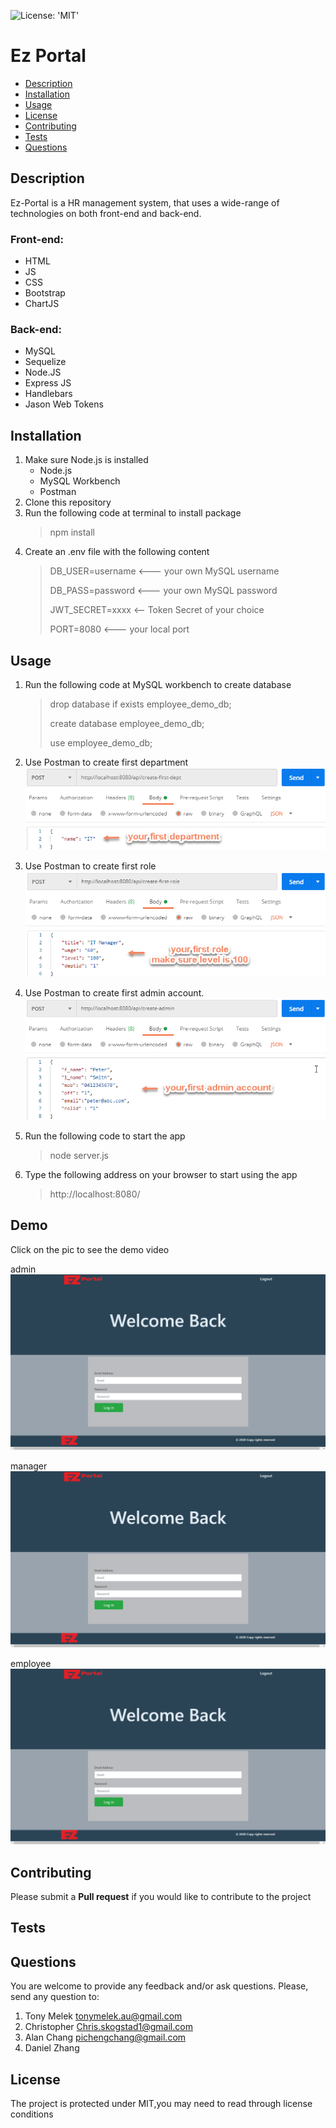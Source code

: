 ![License: 'MIT'](https://img.shields.io/badge/License-MIT-yellow.svg)
# Ez Portal
* [Description](#description)
* [Installation](#installation)
* [Usage](#usage)
* [License](#license)
* [Contributing](#contributing)
* [Tests](#tests)
* [Questions](#questions)
## Description
Ez-Portal is a HR management system, that uses a wide-range of technologies on both front-end and back-end.
### Front-end:
   - HTML
   - JS
   - CSS
   - Bootstrap
   - ChartJS
### Back-end:
   - MySQL
   - Sequelize
   - Node.JS
   - Express JS
   - Handlebars
   - Jason Web Tokens
## Installation
1. Make sure Node.js is installed
	- Node.js
	- MySQL Workbench
	- Postman
2. Clone this repository
3. Run the following code at terminal to install package
    > npm install
4. Create an .env file with the following content
    > DB_USER=username      <--- your own MySQL username
    > 
    > DB_PASS=password      <--- your own MySQL password
    > 
    > JWT_SECRET=xxxx   <-- Token Secret of your choice
    > 
    > PORT=8080         <--- your local port

## Usage
1. Run the following code at MySQL workbench to create database
    > drop database if exists employee_demo_db;
    > 
    > create database employee_demo_db;
    > 
    > use employee_demo_db;
2. Use Postman to create first department
    <img src="./assets/first-department.png" alt="create-first-department">

3. Use Postman to create first role
    <img src="./assets/first-role.png" alt="create-frist-role">

4. Use Postman to create first admin account.
    <img src="./assets/admin-account.png" alt="create-admin">

5. Run the following code to start the app
	>  node server.js
6. Type the following address on your browser to start using the app
	>  http://localhost:8080/

## Demo
Click on the pic to see the demo video

admin
[![SC2 Video](./assets/login.png)](https://drive.google.com/file/d/1RLoQmJxGUzIxj5a1WK21ioCdtzSpIECC/view)

manager
[![SC2 Video](./assets/login.png)](https://drive.google.com/file/d/1RA8wnO_QdJqV-CAua9YH344vfaLAgmgf/view)

employee
[![SC2 Video](./assets/login.png)](https://drive.google.com/file/d/1wxNwH8pJWAbsImh759IWvdQXoyeBslfF/view)

## Contributing
Please submit a **Pull request** if you would like to contribute to the project

## Tests

## Questions
You are welcome to provide any feedback and/or ask questions.
Please, send any question to:
1. Tony Melek [tonymelek.au@gmail.com](mailto:tonymelek.au@gmail.com)
2. Christopher [Chris.skogstad1@gmail.com](mailto:Chris.skogstad1@gmail.com)
3. Alan Chang [pichengchang@gmail.com](mailto:pichengchang@gmail.com)
4. Daniel Zhang

## License
The project is protected under MIT,you may need to read through license conditions
